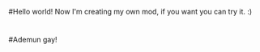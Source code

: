 #Hello world!
Now I'm creating my own mod, if you want you can try it.
:)

#
#
#
#
#
#
#
#
#
#
#
#
#
#
#
#
#
#
#
#

#Ademun gay!